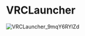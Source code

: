 # VRCLauncher
![VRCLauncher_9mqY6RYlZd](https://user-images.githubusercontent.com/86748455/161536489-70a9eed6-f054-47b9-b30e-f19272189316.png)
